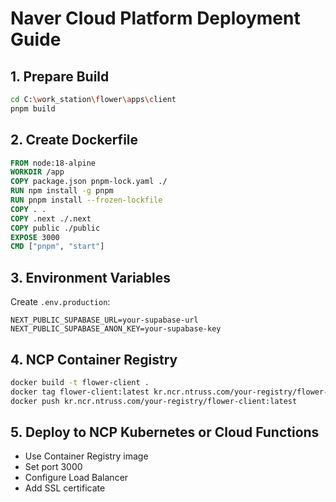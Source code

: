 # Naver Cloud Platform Deployment Guide

## 1. Prepare Build
```bash
cd C:\work_station\flower\apps\client
pnpm build
```

## 2. Create Dockerfile
```dockerfile
FROM node:18-alpine
WORKDIR /app
COPY package.json pnpm-lock.yaml ./
RUN npm install -g pnpm
RUN pnpm install --frozen-lockfile
COPY . .
COPY .next ./.next
COPY public ./public
EXPOSE 3000
CMD ["pnpm", "start"]
```

## 3. Environment Variables
Create `.env.production`:
```
NEXT_PUBLIC_SUPABASE_URL=your-supabase-url
NEXT_PUBLIC_SUPABASE_ANON_KEY=your-supabase-key
```

## 4. NCP Container Registry
```bash
docker build -t flower-client .
docker tag flower-client:latest kr.ncr.ntruss.com/your-registry/flower-client:latest
docker push kr.ncr.ntruss.com/your-registry/flower-client:latest
```

## 5. Deploy to NCP Kubernetes or Cloud Functions
- Use Container Registry image
- Set port 3000
- Configure Load Balancer
- Add SSL certificate
